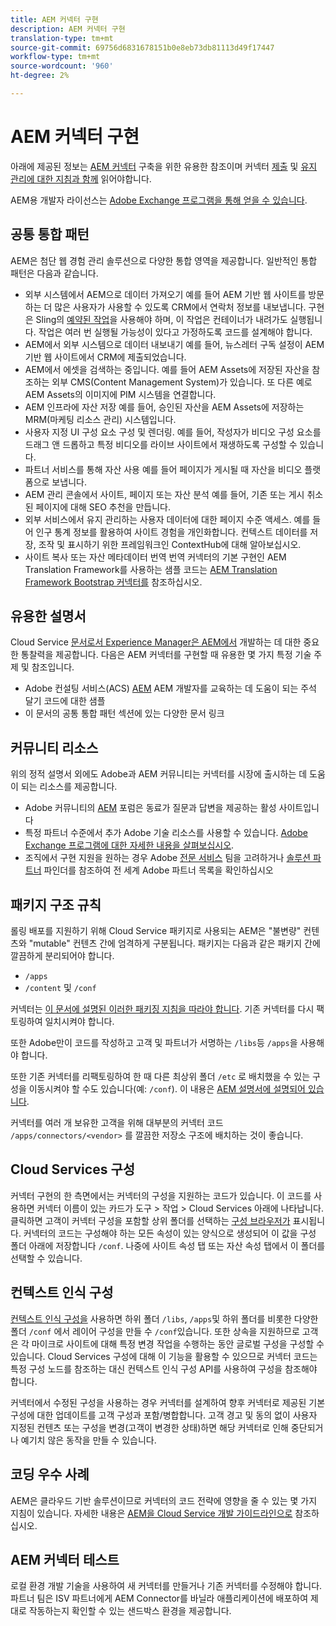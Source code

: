 ```yaml
---
title: AEM 커넥터 구현
description: AEM 커넥터 구현
translation-type: tm+mt
source-git-commit: 69756d6831678151b0e8eb73db81113d49f17447
workflow-type: tm+mt
source-wordcount: '960'
ht-degree: 2%

---
```



AEM 커넥터 구현
=============================

아래에 제공된 정보는 [AEM 커넥터](https://www.adobe.io/apis/experiencecloud/aem/aemconnectors.html) 구축을 위한 유용한 참조이며 커넥터 [제출](submit.md) 및 [유지 관리에 대한 지침과 함께](maintain.md) 읽어야합니다.

AEM용 개발자 라이선스는 [Adobe Exchange 프로그램을 통해 얻을 수 있습니다](https://partners.adobe.com/exchangeprogram/experiencecloud).

공통 통합 패턴
---------------------------

AEM은 첨단 웹 경험 관리 솔루션으로 다양한 통합 영역을 제공합니다. 일반적인 통합 패턴은 다음과 같습니다.

* 외부 시스템에서 AEM으로 데이터 가져오기 예를 들어 AEM 기반 웹 사이트를 방문하는 더 많은 사용자가 사용할 수 있도록 CRM에서 연락처 정보를 내보냅니다.  구현은 Sling의 [예약된 작업](https://sling.apache.org/documentation/bundles/apache-sling-eventing-and-job-handling.html#scheduled-jobs)을 사용해야 하며, 이 작업은 컨테이너가 내려가도 실행됩니다. 작업은 여러 번 실행될 가능성이 있다고 가정하도록 코드를 설계해야 합니다.
* AEM에서 외부 시스템으로 데이터 내보내기 예를 들어, 뉴스레터 구독 설정이 AEM 기반 웹 사이트에서 CRM에 제출되었습니다.
* AEM에서 에셋을 검색하는 중입니다. 예를 들어 AEM Assets에 저장된 자산을 참조하는 외부 CMS(Content Management System)가 있습니다. 또 다른 예로 AEM Assets의 이미지에 PIM 시스템을 연결합니다.
* AEM 인프라에 자산 저장 예를 들어, 승인된 자산을 AEM Assets에 저장하는 MRM(마케팅 리소스 관리) 시스템입니다.
* 사용자 지정 UI 구성 요소 구성 및 렌더링. 예를 들어, 작성자가 비디오 구성 요소를 드래그 앤 드롭하고 특정 비디오를 라이브 사이트에서 재생하도록 구성할 수 있습니다.
* 파트너 서비스를 통해 자산 사용 예를 들어 페이지가 게시될 때 자산을 비디오 플랫폼으로 보냅니다.
* AEM 관리 콘솔에서 사이트, 페이지 또는 자산 분석 예를 들어, 기존 또는 게시 취소된 페이지에 대해 SEO 추천을 만듭니다.
* 외부 서비스에서 유지 관리하는 사용자 데이터에 대한 페이지 수준 액세스. 예를 들어 인구 통계 정보를 활용하여 사이트 경험을 개인화합니다. 컨텍스트 데이터를 저장, 조작 및 표시하기 위한 프레임워크인 ContextHub에 대해 알아보십시오.
* 사이트 복사 또는 자산 메타데이터 번역 번역 커넥터의 기본 구현인 AEM Translation Framework를 사용하는 샘플 코드는 [AEM Translation Framework Bootstrap 커넥터를](https://github.com/Adobe-Marketing-Cloud/aem-translation-framework-bootstrap-connector) 참조하십시오.


유용한 설명서
--------------------

Cloud Service [문서로서 Experience Manager은 AEM에서](../overview/introduction.md) 개발하는 데 대한 중요한 통찰력을 제공합니다. 다음은 AEM 커넥터를 구현할 때 유용한 몇 가지 특정 기술 주제 및 참조입니다.

* Adobe 컨설팅 서비스(ACS) [AEM](http://adobe-consulting-services.github.io/acs-aem-samples/) AEM 개발자를 교육하는 데 도움이 되는 주석 달기 코드에 대한 샘플
* 이 문서의 공통 통합 패턴 섹션에 있는 다양한 문서 링크

커뮤니티 리소스
--------------------

위의 정적 설명서 외에도 Adobe과 AEM 커뮤니티는 커넥터를 시장에 출시하는 데 도움이 되는 리소스를 제공합니다.

* Adobe 커뮤니티의 [AEM](http://help-forums.adobe.com/content/adobeforums/kr/experience-manager-forum/adobe-experience-manager.html) 포럼은 동료가 질문과 답변을 제공하는 활성 사이트입니다
* 특정 파트너 수준에서 추가 Adobe 기술 리소스를 사용할 수 있습니다. [Adobe Exchange 프로그램에 대한 자세한 내용을 살펴보십시오](https://partners.adobe.com/exchangeprogram/experiencecloud).
* 조직에서 구현 지원을 원하는 경우 Adobe [전문 서비스](http://www.adobe.com/marketing-cloud/service-support/professional-consulting-training.html) 팀을 고려하거나 [솔루션 파트너](https://solutionpartners.adobe.com/home/partnerFinder.html) 파인더를 참조하여 전 세계 Adobe 파트너 목록을 확인하십시오

패키지 구조 규칙
-----------------------

롤링 배포를 지원하기 위해 Cloud Service 패키지로 사용되는 AEM은 &quot;불변량&quot; 컨텐츠와 &quot;mutable&quot; 컨텐츠 간에 엄격하게 구분됩니다. 패키지는 다음과 같은 패키지 간에 깔끔하게 분리되어야 합니다.

* `/apps`
* `/content` 및 `/conf`

커넥터는 [이 문서에 설명된 이러한 패키징 지침을 따라야 합니다](/help/implementing/developing/introduction/aem-project-content-package-structure.md). 기존 커넥터를 다시 팩토링하여 일치시켜야 합니다.

또한 Adobe만이 코드를 작성하고 고객 및 파트너가 서명하는 `/libs`등 `/apps`을 사용해야 합니다.

또한 기존 커넥터를 리팩토링하여 한 때 다른 최상위 폴더 `/etc` 로 배치했을 수 있는 구성을 이동시켜야 할 수도 있습니다(예: `/conf`). 이 내용은 [AEM 설명서에 설명되어 있습니다](https://helpx.adobe.com/experience-manager/6-5/sites/deploying/using/repository-restructuring.html).

커넥터를 여러 개 보유한 고객을 위해 대부분의 커넥터 코드 `/apps/connectors/<vendor>` 를 깔끔한 저장소 구조에 배치하는 것이 좋습니다.

Cloud Services 구성
-----------------------------

커넥터 구현의 한 측면에서는 커넥터의 구성을 지원하는 코드가 있습니다. 이 코드를 사용하면 커넥터 이름이 있는 카드가 도구 > 작업 > Cloud Services 아래에 나타납니다. 클릭하면 고객이 커넥터 구성을 포함할 상위 폴더를 선택하는 [구성 브라우저가](/help/implementing/developing/introduction/configurations.md#using-configuration-browser) 표시됩니다. 커넥터의 코드는 구성해야 하는 모든 속성이 있는 양식으로 생성되어 이 값을 구성 폴더 아래에 저장합니다 `/conf`. 나중에 사이트 속성 탭 또는 자산 속성 탭에서 이 폴더를 선택할 수 있습니다.


컨텍스트 인식 구성
-----------------------------

[컨텍스트 인식 구성을](https://sling.apache.org/documentation/bundles/context-aware-configuration/context-aware-configuration.html) 사용하면 하위 폴더 `/libs`, `/apps`및 하위 폴더를 비롯한 다양한 폴더 `/conf` 에서 레이어 구성을 만들 수 `/conf`있습니다. 또한 상속을 지원하므로 고객은 각 마이크로 사이트에 대해 특정 변경 작업을 수행하는 동안 글로벌 구성을 구성할 수 있습니다. Cloud Services 구성에 대해 이 기능을 활용할 수 있으므로 커넥터 코드는 특정 구성 노드를 참조하는 대신 컨텍스트 인식 구성 API를 사용하여 구성을 참조해야 합니다.

커넥터에서 수정된 구성을 사용하는 경우 커넥터를 설계하여 향후 커넥터로 제공된 기본 구성에 대한 업데이트를 고객 구성과 포함/병합합니다. 고객 경고 및 동의 없이 사용자 지정된 컨텐츠 또는 구성을 변경(고객이 변경한 상태)하면 해당 커넥터로 인해 중단되거나 예기치 않은 동작을 만들 수 있습니다.

코딩 우수 사례
----------------------

AEM은 클라우드 기반 솔루션이므로 커넥터의 코드 전략에 영향을 줄 수 있는 몇 가지 지침이 있습니다. 자세한 내용은 [AEM을 Cloud Service 개발 가이드라인으로](/help/implementing/developing/introduction/development-guidelines.md) 참조하십시오.

AEM 커넥터 테스트
-------------------------

로컬 환경 개발 기술을 사용하여 새 커넥터를 만들거나 기존 커넥터를 수정해야 합니다. 파트너 팀은 ISV 파트너에게 AEM Connector를 바닐라 애플리케이션에 배포하여 제대로 작동하는지 확인할 수 있는 샌드박스 환경을 제공합니다.
